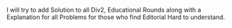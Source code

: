 I will try to add Solution to all Div2, Educational Rounds along with a Explanation for all Problems for those who find Editorial Hard to understand.